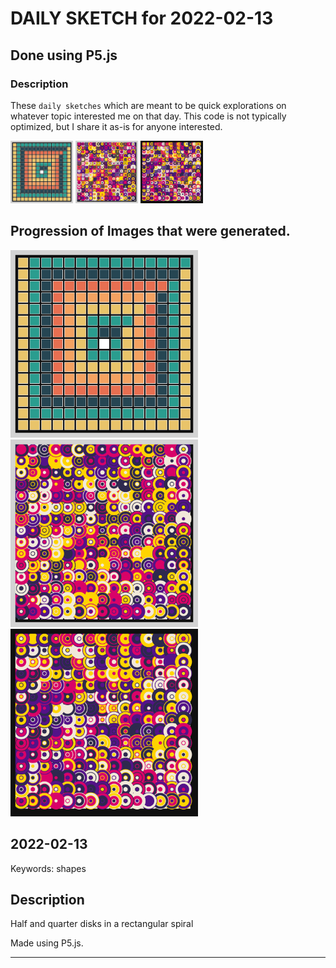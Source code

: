# DAILY SKETCH for 2022-02-13

## Done using P5.js

### Description

These `daily sketches` which are meant to be quick explorations     on whatever topic interested me on that day. This code is not typically optimized, but I share it as-is     for anyone interested.

<img src = 'images/keep_2022-02-13-13-24-53.png' width = '100'> <img src = 'images/keep_2022-02-13-16-38-26.png' width = '100'> <img src = 'images/keep_2022-02-13-16-39-53.png' width = '100'> 

## Progression of Images that were generated.

<img src = 'images/keep_2022-02-13-13-24-53.png' width = '300'> 
<img src = 'images/keep_2022-02-13-16-38-26.png' width = '300'> 
<img src = 'images/keep_2022-02-13-16-39-53.png' width = '300'> 




## 2022-02-13
Keywords: shapes
 

## Description 

 Half and quarter disks in a rectangular spiral
 

Made using P5.js. 

-----

